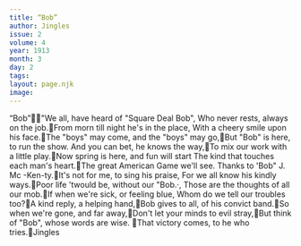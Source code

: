 ```yaml
---
title: “Bob”
author: Jingles
issue: 2
volume: 4
year: 1913
month: 3
day: 2
tags:
layout: page.njk
image:
---
```

“Bob”"We all, have heard of "Square Deal Bob", Who never rests, always on the job.From morn till night he's in the place, With a cheery smile upon his face.The "boys" may come, and the "boys" may go,But "Bob" is here, to run the show. And you can bet, he knows the way,To mix our work with a little play.Now spring is here, and fun will start The kind that touches each man's heart.The great American Game we'll see. Thanks to 'Bob" J. Mc -Ken-ty.It's not for me, to sing his praise, For we all know his kindly ways.Poor life 'twould be, without our "Bob.·, Those are the thoughts of all our mob.If when we're sick, or feeling blue, Whom do we tell our troubles too?A kind reply, a helping hand,Bob gives to all, of his convict band.So when we're gone, and far away,Don't let your minds to evil stray,But think of "Bob", whose words are wise. That victory comes, to he who tries.Jingles
